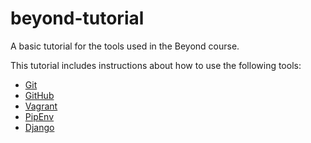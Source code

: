 # beyond-tutorial

A basic tutorial for the tools used in the Beyond course.

This tutorial includes instructions about how to use the following tools:

- [Git](https://git-scm.com/)
- [GitHub](https://github.com/)
- [Vagrant](https://www.vagrantup.com/)
- [PipEnv](https://github.com/pypa/pipenv)
- [Django](https://www.djangoproject.com/)
